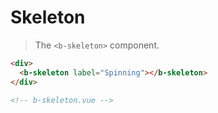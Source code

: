 # Skeleton

> The `<b-skeleton>` component.

```html
<div>
  <b-skeleton label="Spinning"></b-skeleton>
</div>

<!-- b-skeleton.vue -->
```
